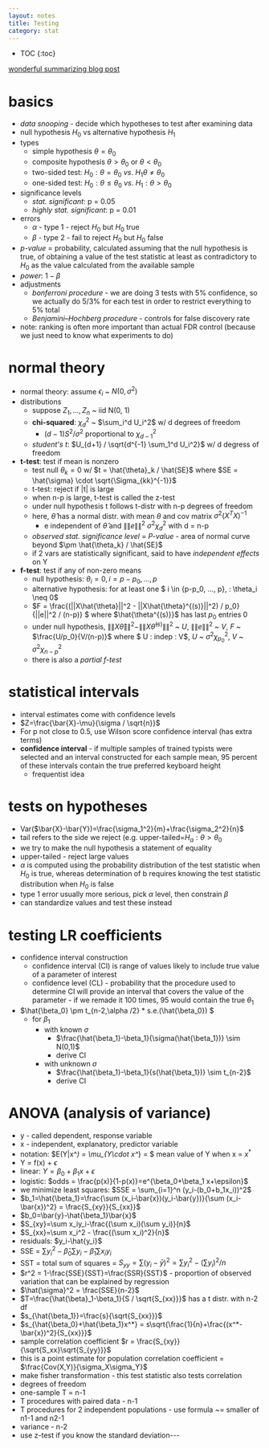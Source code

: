 ```yaml
---
layout: notes
title: Testing
category: stat
---
```

* TOC
{:toc}

[wonderful summarizing blog post](https://lindeloev.github.io/tests-as-linear/)

# basics

- *data snooping* - decide which hypotheses to test after examining data
- null hypothesis $H_0$ vs alternative hypothesis $H_1$
- types
  - simple hypothesis $\theta = \theta_0$
  - composite hypothesis $\theta > \theta_0$ or $\theta < \theta_0$
  - two-sided test: $H_0: \theta = \theta_0 \: vs. \: H_1 \theta \neq \theta_0$
  - one-sided test: $H_0: \theta \leq \theta_0 \: vs. \: H_1: \theta > \theta_0$
- significance levels
  - *stat. significant*: p = 0.05
  - *highly stat. significant*: p = 0.01
- errors
  - $\alpha$ - type 1 - reject $H_0$ but $H_0$ true
  - $\beta$ - type 2 - fail to reject $H_0$ but $H_0$ false
- *p-value* = probability, calculated assuming that the null hypothesis is true, of obtaining a value of the test statistic at least as contradictory to $H_0$ as the value calculated from the available sample
- *power*: $1 - \beta$
- adjustments
  - *bonferroni procedure* - we are doing 3 tests with 5% confidence, so we actually do 5/3% for each test in order to restrict everything to 5% total
  - *Benjamini–Hochberg procedure* - controls for false discovery rate
- note: ranking is often more important than actual FDR control (because we just need to know what experiments to do)

# normal theory

- normal theory: assume $\epsilon_i$ ~ $N(0, \sigma^2)$
- distributions
  - suppose $Z_1, ..., Z_n$ ~ iid N(0, 1)
  - **chi-squared**: $\chi_d^2$ ~ $\sum_i^d U_i^2$ w/ d degrees of freedom
    - $(d-1)S^2/\sigma^2 \text{ proportional to } \chi_{d-1}^2$
  - *student's t*: $U_{d+1} / \sqrt{d^{-1} \sum_1^d U_i^2}$ w/ d degress of freedom
- **t-test**: test if mean is nonzero
  - test null $\theta_k=0$ w/ $t = \hat{\theta}_k / \hat{SE}$ where $SE = \hat{\sigma} \cdot \sqrt{\Sigma_{kk}^{-1}}$
  - t-test: reject if \|t\| is large
  - when n-p is large, t-test is called the z-test
  - under null hypothesis t follows t-distr with n-p degrees of freedom
  - here, $\hat{\theta}$ has a normal distr. with mean $\theta$ and cov matrix $\sigma^2 (X^TX)^{-1}$
    - e independent of $\hat{\theta}$ and $\|\|e\|\|^2 ~ \sigma^2 \chi^2_d$ with d = n-p
  - *observed stat. significance level* = *P-value* - area of normal curve beyond $\pm \hat{\theta_k} / \hat{SE}$
  - if 2 vars are statistically significant, said to have *independent effects* on Y
- **f-test**: test if any of non-zero means
  - null hypothesis: $\theta_i = 0,  i=p-p_0, ..., p$
  - alternative hypothesis: for at least one $ i \in \{p-p_0, ..., p\}, \: \theta_i \neq 0$
  - $F = \frac{(\|\|X\hat{\theta}\|\|^2 - \|\|X\hat{\theta}^{(s)}\|\|^2) / p_0}{\|\|e\|\|^2 / (n-p)} $ where $\hat{\theta^{(s)}}$ has last $p_0$ entries 0
  - under null hypothesis, $\|\|X\hat{\theta}\|\|^2 - \|\|X\hat{\theta}^{(s)}\|\|^2$ ~ $U$, $\|\|e\|\|^2$ ~ $V$, $F$ ~ $\frac{U/p_0}{V/(n-p)}$ where $ U \: indep \: V$, $U$ ~ $\sigma^2 \chi^2_{p_0}$, $V$ ~ $\sigma^2 \chi_{n-p}^2$
  - there is also a *partial f-test*

# statistical intervals

- interval estimates come with confidence levels
- $Z=\frac{\bar{X}-\mu}{\sigma / \sqrt{n}}$
- For p not close to 0.5, use Wilson score confidence interval (has extra terms)
- **confidence interval** - if multiple samples of trained typists were selected and an interval constructed for each sample mean, 95 percent of these intervals contain the true preferred keyboard height
  - frequentist idea

# tests on hypotheses

- Var($\bar{X}-\bar{Y})=\frac{\sigma_1^2}{m}+\frac{\sigma_2^2}{n}$
- tail refers to the side we reject (e.g. upper-tailed=$H_a:\theta>\theta_0$
- we try to make the null hypothesis a statement of equality
- upper-tailed - reject large values
- $\alpha$ is computed using the probability distribution of the test statistic when $H_0$ is true, whereas determination of b requires knowing the test statistic distribution when $H_0$ is false
- type 1 error usually more serious, pick $\alpha$ level, then constrain $\beta$
- can standardize values and test these instead

# testing LR coefficients

- confidence interval construction
  - confidence interval (CI) is range of values likely to include true value of a parameter of interest
  - confidence level (CL) - probability that the procedure used to determine CI will provide an interval that covers the value of the parameter -  if we remade it 100 times, 95 would contain the true $\theta_1$
- $\hat{\beta_0} \pm t_{n-2,\alpha /2} * s.e.(\hat{\beta_0}) $
  - for $\beta_1$
    - with known $\sigma$
      - $\frac{\hat{\beta_1}-\beta_1}{\sigma(\hat{\beta_1})} \sim N(0,1)$
      - derive CI
    - with unknown $\sigma$
      - $\frac{\hat{\beta_1}-\beta_1}{s(\hat{\beta_1})} \sim t_{n-2}$
      - derive CI

# ANOVA (analysis of variance)

- y - called dependent, response variable
- x - independent, explanatory, predictor variable
- notation: $E(Y\|x^*) = \mu_{Y\cdot x^*} = $ mean value of Y when x = $x^*$
- Y = f(x) + $\epsilon$
- linear: $Y=\beta_0+\beta_1 x+\epsilon$
- logistic: $odds = \frac{p(x)}{1-p(x)}=e^{\beta_0+\beta_1 x+\epsilon}$
- we minimize least squares: $SSE = \sum_{i=1}^n (y_i-(b_0+b_1x_i))^2$
- $b_1=\hat{\beta_1}=\frac{\sum (x_i-\bar{x})(y_i-\bar{y})}{\sum (x_i-\bar{x})^2} = \frac{S_{xy}}{S_{xx}}$
- $b_0=\bar{y}-\hat{\beta_1}\bar{x}$
- $S_{xy}=\sum x_iy_i-\frac{(\sum x_i)(\sum y_i)}{n}$
- $S_{xx}=\sum x_i^2 - \frac{(\sum x_i)^2}{n}$
- residuals: $y_i-\hat{y_i}$
- SSE = $\sum y_i^2 - \hat{\beta}_0 \sum y_i - \hat{\beta}_1 \sum x_iy_i$
- SST  = total sum of squares = $S_{yy} = \sum (y_i-\bar{y})^2 = \sum y_i^2 - (\sum y_i)^2/n$
- $r^2 = 1-\frac{SSE}{SST}=\frac{SSR}{SST}$ - proportion of observed variation that can be explained by regression
- $\hat{\sigma}^2 = \frac{SSE}{n-2}$
- $T=\frac{\hat{\beta}_1-\beta_1}{S / \sqrt{S_{xx}}}$ has a t distr. with n-2 df
- $s_{\hat{\beta_1}}=\frac{s}{\sqrt{S_{xx}}}$
- $s_{\hat{\beta_0}+\hat{\beta_1}x^*} = s\sqrt{\frac{1}{n}+\frac{(x^*-\bar{x})^2}{S_{xx}}}$
- sample correlation coefficient $r = \frac{S_{xy}}{\sqrt{S_xx}\sqrt{S_{yy}}}$
- this is a point estimate for population correlation coefficient = $\frac{Cov(X,Y)}{\sigma_X\sigma_Y}$
- make fisher transformation - this test statistic also tests correlation
- degrees of freedom
- one-sample T = n-1
- T procedures with paired data - n-1
- T procedures for 2 independent populations - use formula ~= smaller of n1-1 and n2-1
- variance - n-2
- use z-test if you know the standard deviation---